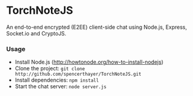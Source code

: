 TorchNoteJS
===========

An end-to-end encrypted (E2EE) client-side chat using Node.js, Express, Socket.io and CryptoJS.

### Usage

- Install Node.js (http://howtonode.org/how-to-install-nodejs)
- Clone the project: `git clone http://github.com/spencerthayer/TorchNoteJS.git`
- Install dependencies: `npm install`
- Start the chat server: `node server.js`




